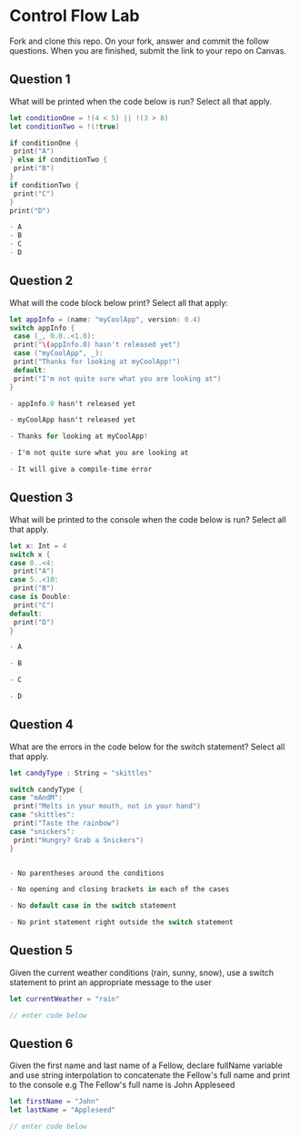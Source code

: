 # Control Flow Lab

Fork and clone this repo. On your fork, answer and commit the follow questions. When you are finished, submit the link to your repo on Canvas.

## Question 1

What will be printed when the code below is run?  Select all that apply.

```swift
let conditionOne = !(4 < 5) || !(3 > 8)
let conditionTwo = !(!true)

if conditionOne {
 print("A")
} else if conditionTwo {
 print("B")
}
if conditionTwo {
 print("C")
}
print("D")

- A
- B
- C
- D
```

## Question 2

What will the code block below print?  Select all that apply:

```swift
let appInfo = (name: "myCoolApp", version: 0.4)
switch appInfo {
 case (_, 0.0..<1.0):
 print("\(appInfo.0) hasn't released yet")
 case ("myCoolApp", _):
 print("Thanks for looking at myCoolApp!")
 default:
 print("I'm not quite sure what you are looking at")
}

- appInfo.0 hasn't released yet

- myCoolApp hasn't released yet

- Thanks for looking at myCoolApp!

- I'm not quite sure what you are looking at

- It will give a compile-time error
```

## Question 3

What will be printed to the console when the code below is run?  Select all that apply.

```swift
let x: Int = 4
switch x {
case 0..<4:
 print("A")
case 5..<10:
 print("B")
case is Double:
 print("C")
default:
 print("D")
}

- A

- B

- C

- D
```

## Question 4

What are the errors in the code below for the switch statement? Select all that apply.

```swift
let candyType : String = "skittles"

switch candyType {
case "mAndM":
 print("Melts in your mouth, not in your hand")
case "skittles":
 print("Taste the rainbow")
case "snickers":
 print("Hungry? Grab a Snickers")
}


- No parentheses around the conditions

- No opening and closing brackets in each of the cases

- No default case in the switch statement

- No print statement right outside the switch statement

```

## Question 5

Given the current weather conditions (rain, sunny, snow), use a switch statement to print an appropriate message to the user

```swift
let currentWeather = "rain"

// enter code below
```

## Question 6

Given the first name and last name of a Fellow, declare fullName variable and use string interpolation to concatenate the Fellow's full name and print to the console e.g The Fellow's full name is John Appleseed

```swift
let firstName = "John"
let lastName = "Appleseed"

// enter code below
```
